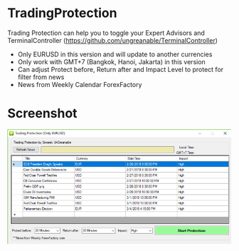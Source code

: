 # TradingProtection
Trading Protection can help you to toggle your Expert Advisors and TerminalController (https://github.com/ungreanable/TerminalController)

- Only EURUSD in this version and will update to another currencies
- Only work with GMT+7 (Bangkok, Hanoi, Jakarta) in this version
- Can adjust Protect before, Return after and Impact Level to protect for filter from news
- News from Weekly Calendar ForexFactory

# Screenshot
![Settings Window](https://raw.githubusercontent.com/ungreanable/TradingProtection/master/tradingprotection.png)
